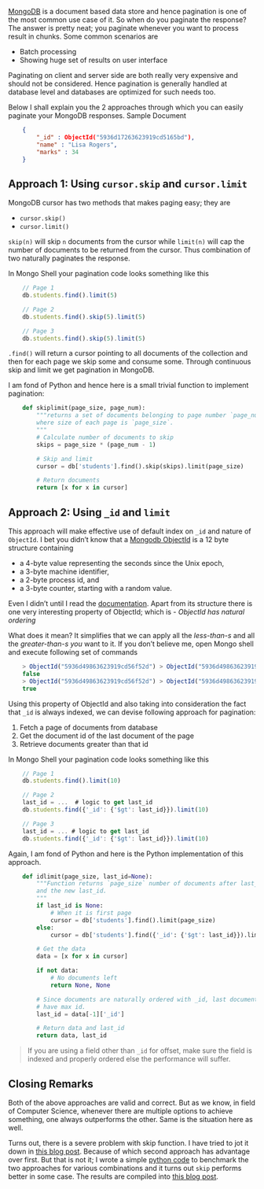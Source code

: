 [MongoDB](https://www.mongodb.com/) is a document based data store and hence pagination is one of the most common use case of it. So when do you paginate the response? The answer is pretty neat; you paginate whenever you want to process result in chunks. Some common scenarios are

- Batch processing
- Showing huge set of results on user interface

Paginating on client and server side are both really very expensive and should not be considered. Hence pagination is generally handled at database level and databases are optimized for such needs too.

Below I shall explain you the 2 approaches through which you can easily paginate your MongoDB responses.
Sample Document

```json
    {
        "_id" : ObjectId("5936d17263623919cd5165bd"),
        "name" : "Lisa Rogers",
        "marks" : 34
    }
```

## Approach 1: Using `cursor.skip` and `cursor.limit`

MongoDB cursor has two methods that makes paging easy; they are

- `cursor.skip()`
- `cursor.limit()`

`skip(n)` will skip `n` documents from the cursor while `limit(n)` will cap the number of documents to be returned from the cursor. Thus combination of two naturally paginates the response.

In Mongo Shell your pagination code looks something like this

```js
    // Page 1
    db.students.find().limit(5)

    // Page 2
    db.students.find().skip(5).limit(5)

    // Page 3
    db.students.find().skip(5).limit(5)
```

`.find()` will return a cursor pointing to all documents of the collection and then for each page we skip some and consume some. Through continuous skip and limit we get pagination in MongoDB.

I am fond of Python and hence here is a small trivial function to implement pagination:

```python
    def skiplimit(page_size, page_num):
        """returns a set of documents belonging to page number `page_num`
        where size of each page is `page_size`.
        """
        # Calculate number of documents to skip
        skips = page_size * (page_num - 1)

        # Skip and limit
        cursor = db['students'].find().skip(skips).limit(page_size)

        # Return documents
        return [x for x in cursor]
```

## Approach 2: Using `_id` and `limit`

This approach will make effective use of default index on `_id` and nature of `ObjectId`.
I bet you didn’t know that a [Mongodb ObjectId](https://docs.mongodb.com/manual/reference/bson-types/#objectid) is a 12 byte structure containing

- a 4-byte value representing the seconds since the Unix epoch,
- a 3-byte machine identifier,
- a 2-byte process id, and
- a 3-byte counter, starting with a random value.

Even I didn’t until I read the [documentation](https://docs.mongodb.com/manual/reference/bson-types/#objectid). Apart from its structure there is one very interesting property of ObjectId; which is - *ObjectId has natural ordering*

What does it mean? It simplifies that we can apply all the *less-than-s* and all the *greater-than-s you* want to it. If you don’t believe me, open Mongo shell and execute following set of commands

```javascript
    > ObjectId("5936d49863623919cd56f52d") > ObjectId("5936d49863623919cd56f52e")
    false
    > ObjectId("5936d49863623919cd56f52d") > ObjectId("5936d49863623919cd56f52a")
    true
```

Using this property of ObjectId and also taking into consideration the fact that `_id` is always indexed, we can devise following approach for pagination:

1. Fetch a page of documents from database
2. Get the document id of the last document of the page
3. Retrieve documents greater than that id

In Mongo Shell your pagination code looks something like this

```javascript
    // Page 1
    db.students.find().limit(10)

    // Page 2
    last_id = ...  # logic to get last_id
    db.students.find({'_id': {'$gt': last_id}}).limit(10)

    // Page 3
    last_id = ... # logic to get last_id
    db.students.find({'_id': {'$gt': last_id}}).limit(10)
```

Again, I am fond of Python and here is the Python implementation of this approach.

```python
    def idlimit(page_size, last_id=None):
        """Function returns `page_size` number of documents after last_id
        and the new last_id.
        """
        if last_id is None:
            # When it is first page
            cursor = db['students'].find().limit(page_size)
        else:
            cursor = db['students'].find({'_id': {'$gt': last_id}}).limit(page_size)

        # Get the data
        data = [x for x in cursor]

        if not data:
            # No documents left
            return None, None

        # Since documents are naturally ordered with _id, last document will
        # have max id.
        last_id = data[-1]['_id']

        # Return data and last_id
        return data, last_id
```

> If you are using a field other than `_id` for offset, make sure the field is indexed and properly ordered else the performance will suffer.

## Closing Remarks

Both of the above approaches are valid and correct. But as we know, in field of Computer Science, whenever there are multiple options to achieve something, one always outperforms the other. Same is the situation here as well.

Turns out, there is a severe problem with skip function. I have tried to jot it down in [this blog post](/blogs/mongodb-cursor-skip-is-slow). Because of which second approach has advantage over first. But that is not it; I wrote a simple [python code](https://github.com/arpitbbhayani/mongo-pagination-benchmark) to benchmark the two approaches for various combinations and it turns out `skip` performs better in some case. The results are compiled into [this blog post](blogs/benchmark-and-compare-pagination-approach-in-mongodb).
